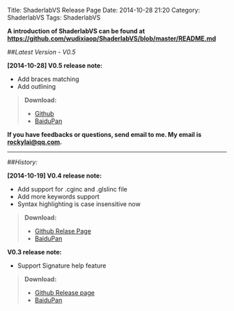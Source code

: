 Title: ShaderlabVS Release Page
Date: 2014-10-28 21:20
Category: ShaderlabVS
Tags: ShaderlabVS

**A introduction of ShaderlabVS can be found at <https://github.com/wudixiaop/ShaderlabVS/blob/master/README.md>**


##_Latest Version - V0.5_

**[2014-10-28] V0.5 release note:** 
 
* Add braces matching
* Add outlining

> **Download:**
>
> * [Github](https://github.com/wudixiaop/ShaderlabVS/releases/download/0.5/ShaderlabVS-0.5.zip)
> * [BaiduPan](http://pan.baidu.com/s/1qW9aR5E)


**If you have feedbacks or questions, send email to me. My email is rockylai@qq.com.**


------------------------------
##_History:_

**[2014-10-19] V0.4 release note:** 
 
* Add support for .cginc and .glslinc file
* Add more keywords support
* Syntax highlighting is case insensitive now

> **Download:**
>
> * [Github Relase Page](https://github.com/wudixiaop/ShaderlabVS/releases/download/0.4/ShaderlabVS.zip)
> * [BaiduPan](http://pan.baidu.com/s/1o6sPOUI)



**V0.3 release note:**

* Support Signature help feature

> **Download:**
>
> * [Github Release page](https://github.com/wudixiaop/ShaderlabVS/releases/download/0.3/ShaderlabVS-0.3.zip)
> * [BaiduPan](http://pan.baidu.com/s/1eQEJQHO)
